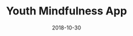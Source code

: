 ---
title: Youth Mindfulness App
date: '2018-10-30'
area: inprogress
subdomain: Mental Health
status: Design
authors:
  - authorimage: /images/uploads/gunning.jpg
    authorname: 'Faith Gunning, PhD'
    authorrole: Principal Investigator
  - authorimage: /images/uploads/falk.jpg
    authorname: 'Avital Falk, PhD'
    authorrole: Co-Investigator
  - authorimage: /images/uploads/jones.jpg
    authorname: 'Rebecca M. Jones, PhD'
    authorrole: Co-Investigator
summary: >-
  Test the effectiveness of a mindfulness app among youth 13-22 years old. This will be a three arm trial leveraging gamification and supportive social incentives approaches.
results:
  - result:
features:
  - feature: Device integrations
  - feature: SMS Conversations
  - feature: Social incentives
spotlight: false
pubs:
condition: Hypertension
intervention: Wearables & remote monitoring
outcome: Increased physical activity
dedicatedpage: false
label: Standard of Care 
image: /images/uploads/hsm.01.jpg
---